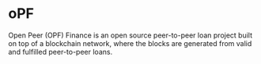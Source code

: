 # oPF
Open Peer (OPF) Finance is an open source peer-to-peer loan project built on top of a blockchain network, where the blocks are generated from valid and fulfilled peer-to-peer loans.
